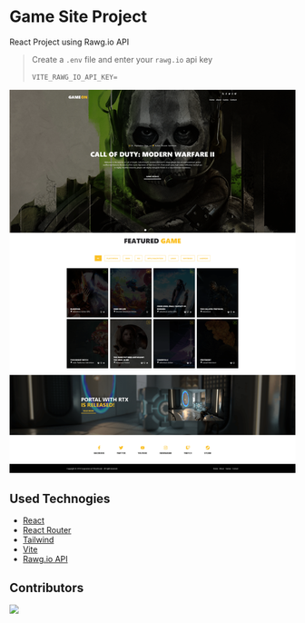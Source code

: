 # Game Site Project

React Project using Rawg.io API 

> Create a `.env` file and enter your `rawg.io` api key
>
> ```js
> VITE_RAWG_IO_API_KEY=
> ```

![PagePreview](./pagePreview.png)

## Used Technogies

- [React](https://reactjs.org/)
- [React Router](https://reactrouter.com/)
- [Tailwind](https://tailwindcss.com/)
- [Vite](https://vitejs.dev/)
- [Rawg.io API](https://rawg.io/apidocs)

## Contributors

<a href='https://github.com/eyupcanee'>
    <img src='https://avatars.githubusercontent.com/u/72024364?v=4' style='width: 100px'>
</a>
